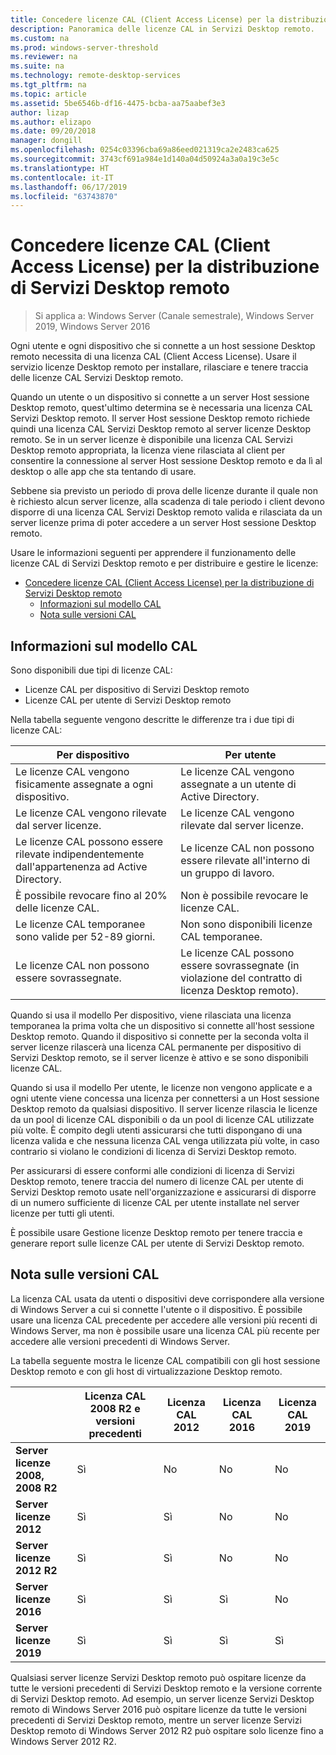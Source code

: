 ```yaml
---
title: Concedere licenze CAL (Client Access License) per la distribuzione di Servizi Desktop remoto
description: Panoramica delle licenze CAL in Servizi Desktop remoto.
ms.custom: na
ms.prod: windows-server-threshold
ms.reviewer: na
ms.suite: na
ms.technology: remote-desktop-services
ms.tgt_pltfrm: na
ms.topic: article
ms.assetid: 5be6546b-df16-4475-bcba-aa75aabef3e3
author: lizap
ms.author: elizapo
ms.date: 09/20/2018
manager: dongill
ms.openlocfilehash: 0254c03396cba69a86eed021319ca2e2483ca625
ms.sourcegitcommit: 3743cf691a984e1d140a04d50924a3a0a19c3e5c
ms.translationtype: HT
ms.contentlocale: it-IT
ms.lasthandoff: 06/17/2019
ms.locfileid: "63743870"
---
```

# <a name="license-your-rds-deployment-with-client-access-licenses-cals"></a>Concedere licenze CAL (Client Access License) per la distribuzione di Servizi Desktop remoto

>Si applica a: Windows Server (Canale semestrale), Windows Server 2019, Windows Server 2016

Ogni utente e ogni dispositivo che si connette a un host sessione Desktop remoto necessita di una licenza CAL (Client Access License). Usare il servizio licenze Desktop remoto per installare, rilasciare e tenere traccia delle licenze CAL Servizi Desktop remoto.  

Quando un utente o un dispositivo si connette a un server Host sessione Desktop remoto, quest'ultimo determina se è necessaria una licenza CAL Servizi Desktop remoto. Il server Host sessione Desktop remoto richiede quindi una licenza CAL Servizi Desktop remoto al server licenze Desktop remoto. Se in un server licenze è disponibile una licenza CAL Servizi Desktop remoto appropriata, la licenza viene rilasciata al client per consentire la connessione al server Host sessione Desktop remoto e da lì al desktop o alle app che sta tentando di usare.

Sebbene sia previsto un periodo di prova delle licenze durante il quale non è richiesto alcun server licenze, alla scadenza di tale periodo i client devono disporre di una licenza CAL Servizi Desktop remoto valida e rilasciata da un server licenze prima di poter accedere a un server Host sessione Desktop remoto.

Usare le informazioni seguenti per apprendere il funzionamento delle licenze CAL di Servizi Desktop remoto e per distribuire e gestire le licenze:

- [Concedere licenze CAL (Client Access License) per la distribuzione di Servizi Desktop remoto](#license-your-rds-deployment-with-client-access-licenses-cals)
  - [Informazioni sul modello CAL](#understanding-the-cals-model)
  - [Nota sulle versioni CAL](#note-about-cal-versions)

## <a name="understanding-the-cals-model"></a>Informazioni sul modello CAL

Sono disponibili due tipi di licenze CAL:

- Licenze CAL per dispositivo di Servizi Desktop remoto
- Licenze CAL per utente di Servizi Desktop remoto

Nella tabella seguente vengono descritte le differenze tra i due tipi di licenze CAL:

| Per dispositivo                                                     | Per utente                                                                         |
|----------------------------------------------------------------|----------------------------------------------------------------------------------|
| Le licenze CAL vengono fisicamente assegnate a ogni dispositivo.                   | Le licenze CAL vengono assegnate a un utente di Active Directory.                                 |
| Le licenze CAL vengono rilevate dal server licenze.                        | Le licenze CAL vengono rilevate dal server licenze.                                          |
| Le licenze CAL possono essere rilevate indipendentemente dall'appartenenza ad Active Directory. | Le licenze CAL non possono essere rilevate all'interno di un gruppo di lavoro.                                       |
| È possibile revocare fino al 20% delle licenze CAL.                              | Non è possibile revocare le licenze CAL.                                                      |
| Le licenze CAL temporanee sono valide per 52-89 giorni.                       | Non sono disponibili licenze CAL temporanee.                                                |
| Le licenze CAL non possono essere sovrassegnate.                                  | Le licenze CAL possono essere sovrassegnate (in violazione del contratto di licenza Desktop remoto). |

Quando si usa il modello Per dispositivo, viene rilasciata una licenza temporanea la prima volta che un dispositivo si connette all'host sessione Desktop remoto. Quando il dispositivo si connette per la seconda volta il server licenze rilascerà una licenza CAL permanente per dispositivo di Servizi Desktop remoto, se il server licenze è attivo e se sono disponibili licenze CAL.

Quando si usa il modello Per utente, le licenze non vengono applicate e a ogni utente viene concessa una licenza per connettersi a un Host sessione Desktop remoto da qualsiasi dispositivo. Il server licenze rilascia le licenze da un pool di licenze CAL disponibili o da un pool di licenze CAL utilizzate più volte. È compito degli utenti assicurarsi che tutti dispongano di una licenza valida e che nessuna licenza CAL venga utilizzata più volte, in caso contrario si violano le condizioni di licenza di Servizi Desktop remoto.

Per assicurarsi di essere conformi alle condizioni di licenza di Servizi Desktop remoto, tenere traccia del numero di licenze CAL per utente di Servizi Desktop remoto usate nell'organizzazione e assicurarsi di disporre di un numero sufficiente di licenze CAL per utente installate nel server licenze per tutti gli utenti.

È possibile usare Gestione licenze Desktop remoto per tenere traccia e generare report sulle licenze CAL per utente di Servizi Desktop remoto.

## <a name="note-about-cal-versions"></a>Nota sulle versioni CAL

La licenza CAL usata da utenti o dispositivi deve corrispondere alla versione di Windows Server a cui si connette l'utente o il dispositivo. È possibile usare una licenza CAL precedente per accedere alle versioni più recenti di Windows Server, ma non è possibile usare una licenza CAL più recente per accedere alle versioni precedenti di Windows Server.

La tabella seguente mostra le licenze CAL compatibili con gli host sessione Desktop remoto e con gli host di virtualizzazione Desktop remoto.

|                  |Licenza CAL 2008 R2 e versioni precedenti|Licenza CAL 2012|Licenza CAL 2016|Licenza CAL 2019|
|---------------------------------|--------|--------|--------|--------|
| **Server licenze 2008, 2008 R2**| Sì    | No     | No     | No     |
| **Server licenze 2012**         | Sì    | Sì    | No     | No     |
| **Server licenze 2012 R2**      | Sì    | Sì    | No     | No     |
| **Server licenze 2016**         | Sì    | Sì    | Sì    | No     |
| **Server licenze 2019**         | Sì    | Sì    | Sì    | Sì    |

Qualsiasi server licenze Servizi Desktop remoto può ospitare licenze da tutte le versioni precedenti di Servizi Desktop remoto e la versione corrente di Servizi Desktop remoto. Ad esempio, un server licenze Servizi Desktop remoto di Windows Server 2016 può ospitare licenze da tutte le versioni precedenti di Servizi Desktop remoto, mentre un server licenze Servizi Desktop remoto di Windows Server 2012 R2 può ospitare solo licenze fino a Windows Server 2012 R2.
